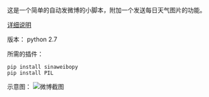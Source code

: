 这是一个简单的自动发微博的小脚本，附加一个发送每日天气图片的功能。

[详细说明](http://lovesai.coding.me/2016/10/23/%E3%80%90python%E3%80%91%E7%94%A8python%E8%87%AA%E5%8A%A8%E5%8F%91%E5%BE%AE%E5%8D%9A/)

版本：
python 2.7

所需的插件：
```
pip install sinaweibopy
pip install PIL
```

示意图：
![微博截图](http://i1.piimg.com/567571/6ab683a65bd8d90d.jpg)